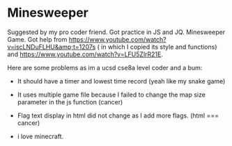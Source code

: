 # Minesweeper
Suggested by my pro coder friend. Got practice in JS and JQ. Minesweeper Game. Got help from https://www.youtube.com/watch?v=iscLNDuFLHU&amp;t=1207s ( in which I copied its style and functions) and https://www.youtube.com/watch?v=LFU5ZlrR21E. 

Here are some problems as im a ucsd cse8a level coder and a bum:

- It should have a timer and lowest time record (yeah like my snake game)

- It uses multiple game file because I failed to change the map size parameter in the js function (cancer)

- Flag text display in html did not change as I add more flags. (html === cancer)

- i love minecraft.
